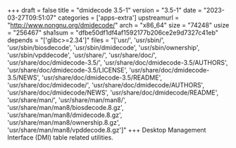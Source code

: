 +++
draft = false
title = "dmidecode 3.5-1"
version = "3.5-1"
date = "2023-03-27T09:51:07"
categories = ['apps-extra']
upstreamurl = "http://www.nongnu.org/dmidecode/"
arch = "x86_64"
size = "74248"
usize = "256467"
sha1sum = "dfbe50df1df4af1592177b206ce2e9d7327c41eb"
depends = "['glibc>=2.34']"
files = "['usr/', 'usr/sbin/', 'usr/sbin/biosdecode', 'usr/sbin/dmidecode', 'usr/sbin/ownership', 'usr/sbin/vpddecode', 'usr/share/', 'usr/share/doc/', 'usr/share/doc/dmidecode-3.5/', 'usr/share/doc/dmidecode-3.5/AUTHORS', 'usr/share/doc/dmidecode-3.5/LICENSE', 'usr/share/doc/dmidecode-3.5/NEWS', 'usr/share/doc/dmidecode-3.5/README', 'usr/share/doc/dmidecode/', 'usr/share/doc/dmidecode/AUTHORS', 'usr/share/doc/dmidecode/NEWS', 'usr/share/doc/dmidecode/README', 'usr/share/man/', 'usr/share/man/man8/', 'usr/share/man/man8/biosdecode.8.gz', 'usr/share/man/man8/dmidecode.8.gz', 'usr/share/man/man8/ownership.8.gz', 'usr/share/man/man8/vpddecode.8.gz']"
+++
Desktop Management Interface (DMI) table related utilities.